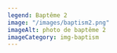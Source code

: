 ```yaml
---
legend: Baptême 2
image: "/images/baptism2.png"
imageAlt: photo de baptême 2
imageCategory: img-baptism
---
```


